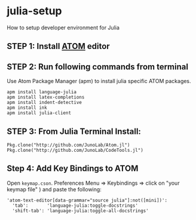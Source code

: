 # julia-setup
How to setup developer environment for Julia

## STEP 1: Install [ATOM](https://atom.io/) editor

## STEP 2: Run following commands from terminal
Use Atom Package Manager (apm) to install julia specific ATOM packages.

```
apm install language-julia
apm install latex-completions
apm install indent-detective
apm install ink
apm install julia-client
```

## STEP 3: From Julia Terminal Install:
```
Pkg.clone("http://github.com/JunoLab/Atom.jl")
Pkg.clone("http://github.com/JunoLab/CodeTools.jl")
```

## Step 4: Add Key Bindings to ATOM 
Open `keymap.cson`. Preferences Menu => Keybindings => click on "your keymap file" ) and paste the following:
```
'atom-text-editor[data-grammar="source julia"]:not([mini])':
  'tab':       'language-julia:toggle-docstrings'
  'shift-tab': 'language-julia:toggle-all-docstrings'
```
